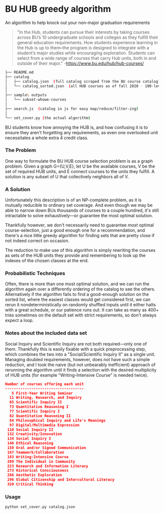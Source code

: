 # BU HUB greedy algorithm
An algorithm to help knock out your non-major graduation requirements

> "In the Hub, students can pursue their interests by taking courses across BU’s 10 undergraduate schools and colleges as they fulfill their general education requirements. How students experience learning in the Hub is up to them–the program is designed to integrate with a student’s major studies while encouraging exploration. Students can select from a wide range of courses that carry Hub units, both in and outside of their major."
-https://www.bu.edu/hub/hub-courses/

```sh
├── README.md
├── catalog
│   ├── catalog.json  (full catalog scraped from the BU course catalog)
│   └── catalog_sorted.json  (all HUB courses as of fall 2020 - 100-level and up)
│
├── sample\ outputs
│   └── subset-whowe-courses
│
├── search.js  (catalog in js for easy map/reduce/filter-ing)
│
└── set_cover.py (the actual algorithm)
```

BU students know how annoying the HUB is, and how confusing it is to ensure they aren't forgetting any requirements, as even one overlooked unit necessitates a whole extra 4 credit class.

### The Problem

One way to formulate the BU HUB course selection problem is as a graph problem.  Given a graph G={U,V,E}, let U be the available courses, V be the set of required HUB units, and E connect courses to the units they fulfill.  A solution is any subset of U that collectively neighbors all of V.

### A Solution

Unfortunately this description is of an NP-complete problem, as it is mutually reducible to ordinary set coverage.  And even though we may be able to narrow down BUs thousands of courses to a couple hundred, it's still intractable to solve exhaustively—or guarantee the most optimal solution.

Thankfully however, we don't necessarily need to guarantee *most* optimal course-selection, just a good enough one for a recommendation, and there's a nice little greedy algorithm for finding sets that are pretty close if not indeed correct on occasion.

The reduction to make use of this algorithm is simply rewriting the courses as sets of the HUB units they provide and remembering to look up the indexes of the chosen classes at the end.

### Probabilistic Techniques

Often, there is more than one most optimal solution, and we can run the algorithm again over a differently ordering of the catalog to see the others.  Alternatively if the algorithm fails to find a good-enough solution on the sorted list, where the easiest classes would get considered first, we can rerun it nondeterministically on randomly shuffled inputs until it either halts with a great schedule, or our patience runs out.  It can take as many as 400+ tries sometimes on the default set with strict requirements, so don't always expect a loop.

### Notes about the included data set

Social Inquiry and Scientific Inquiry are not both required—only one of them.  Thankfully this is easily fixable with a quick preprocessing step, which combines the two into a "Social/Scientific Inquiry II" as a single unit.  Managing doubled requirements, however, does not have such a simple reduction, and I took the naive (but not unbearably inefficient) approach of rerunning the algorithm until it finds a selection with the desired multiplicity of HUB units (for example "Writing-Intensive Course" is needed twice).

```json
Number of courses offering each unit
------------------------------------
   5 First-Year Writing Seminar
  11 Writing, Research, and Inquiry
  65 Scientific Inquiry II
  73 Quantitative Reasoning I
  77 Scientific Inquiry I
  82 Quantitative Reasoning II
  84 Philosophical Inquiry and Life's Meanings
  97 Digital/Multimedia Expression
 110 Social Inquiry II
 132 Creativity/Innovation
 134 Social Inquiry I
 146 Ethical Reasoning
 158 Oral and/or Signed Communication
 167 Teamwork/Collaboration
 183 Writing-Intensive Course
 209 The Individual in Community
 223 Research and Information Literacy
 273 Historical Consciousness
 286 Aesthetic Exploration
 296 Global Citizenship and Intercultural Literacy
 320 Critical Thinking
```

### Usage

```sh
python set_cover.py catalog.json
```